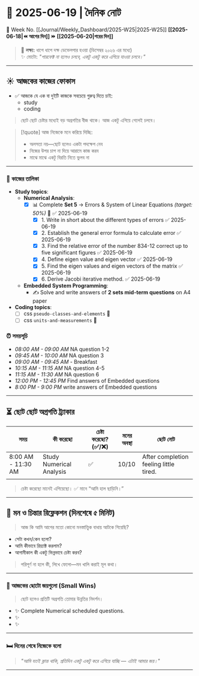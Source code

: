 # 🌼 **2025-06-19** | দৈনিক নোট

📅 Week No. [[Journal/Weekly_Dashboard/2025-W25|2025-W25]]
**[[2025-06-18|⏪ আগের দিন]] ⏩ [[2025-06-20|পরের দিন]]**

> 🎯 **লক্ষ্য:** ধাপে ধাপে দক্ষ ডেভেলপার হওয়া (ডিসেম্বর ২০২৬ এর মধ্যে)  
> ✨ মোটো: _"পারফেক্ট না হলেও চলবে, একটু একটু করে এগিয়ে যাওয়া চলবে।"_

---

## ☀️ আজকের কাজের ফোকাস

- ✅ আজকে যে এক বা দুইটি কাজকে সবচেয়ে গুরুত্ব দিতে চাই:    
	- study
	- coding

> ছোট ছোট চেষ্টার মধ্যেই বড় অগ্রগতির বীজ থাকে। আজ একটু এগিয়ে গেলেই চলবে।

> [!quote] আজ নিজেকে মনে করিয়ে দিচ্ছি:
> - অলসতা নয়—ছোট হলেও একটা পদক্ষেপ নেব     
> - নিজের উপর চাপ না দিয়ে আরামে কাজ করব     
> - মাঝে মাঝে একটু বিরতি নিতে ভুলব না

---

### 🎯 কাজের তালিকা

- **Study topics**:
	- **Numerical Analysis**:
		- [x] 📊 Complete **Set 5** → Errors & System of Linear Equations _(target: 50%)_ 🔺 ✅ 2025-06-19
			- [x] 1. Write in short about the different types of errors ✅ 2025-06-19
			- [x] 2. Establish the general error formula to calculate error ✅ 2025-06-19
			- [x] 3. Find the relative error of the number 834-12 correct up to five significant figures ✅ 2025-06-19
			- [x] 4. Define eigen value and eigen vector ✅ 2025-06-19
			- [x] 5. Find the eigen values and eigen vectors of the matrix ✅ 2025-06-19
			- [x] 6. Derive Jacobi iterative method. ✅ 2025-06-19
	- **Embedded System Programming**:
		- ✍️ Solve and write answers of **2 sets mid-term questions** on A4 paper
- **Coding topics**:
	- [ ] css `pseudo-classes-and-elements` 🔺
	- [ ] css `units-and-measurements` 🔺

### ⏰ সময়সূচি

- *08:00 AM - 09:00 AM* NA question 1-2
- *09:45 AM - 10:00 AM* NA question 3
- _09:00 AM - 09:45 AM_ - Breakfast
- _10:15 AM - 11:15 AM_ NA question 4-5
- _11:15 AM - 11:30 AM_ NA question 6
- _12:00 PM - 12:45 PM_ Find answers of Embedded questions
- _8:00 PM - 9:00 PM_ write answers of Embedded questions

***

## ⏳ ছোট ছোট অগ্রগতি ট্র্যাকার

| সময়                | কী করেছো                 | চেষ্টা করেছো? (✅/❌) | মনের অবস্থা | ছোট নোট                                |
| ------------------ | ------------------------ | ------------------- | ----------- | -------------------------------------- |
| 8:00 AM - 11:30 AM | Study Numerical Analysis | ✅                   | 10/10       | After completion feeling little tired. |
|                    |                          |                     |             |                                        |

> চেষ্টা করেছো মানেই এগিয়েছো। ✅ মানে “আমি হাল ছাড়িনি।”

---

## 🧠 মন ও চিন্তার রিফ্লেকশন (দিনশেষে ৫ মিনিট)

> আজ কি আমি আগের মতো কোনো মনস্তাত্ত্বিক বাধায় আটকে গিয়েছি?

- সেটা কখন/কেন হলো?  
- আমি কীভাবে রিয়্যাক্ট করলাম?  
- আগামীকাল কী একটু ভিন্নভাবে চেষ্টা করব?  

> পরিপূর্ণ না হলে কী, লিখে ফেলো—মন খালি করাই মূল কথা।

---

### 🌱 আজকের ছোটো জয়গুলো (Small Wins)

> ছোট হলেও প্রতিটি অগ্রগতি তোমার উন্নতির নিদর্শন।

- ✨  Complete Numerical scheduled questions.
- ✨  
- ✨  

---

### 🛏️ দিনের শেষে নিজেকে বলো

> _"আমি যতই ক্লান্ত থাকি, প্রতিদিন একটু একটু করে এগিয়ে যাচ্ছি — এটাই আমার জয়।"_

---